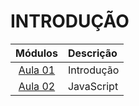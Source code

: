 # INTRODUÇÃO

|       Módulos        | Descrição  |
| :------------------: | :--------- |
| [Aula 01](./aula01/) | Introdução |
| [Aula 02](./aula02/) | JavaScript |
